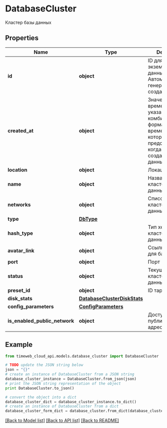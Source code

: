 # DatabaseCluster

Кластер базы данных

## Properties
Name | Type | Description | Notes
------------ | ------------- | ------------- | -------------
**id** | **object** | ID для каждого экземпляра базы данных. Автоматически генерируется при создании. | 
**created_at** | **object** | Значение времени, указанное в комбинированном формате даты и времени ISO8601, которое представляет, когда была создана база данных. | 
**location** | **object** | Локация сервера. | 
**name** | **object** | Название кластера базы данных. | 
**networks** | **object** | Список сетей кластера базы данных. | 
**type** | [**DbType**](DbType.md) |  | 
**hash_type** | **object** | Тип хеширования кластера базы данных (mysql5 | mysql | postgres). | 
**avatar_link** | **object** | Ссылка на аватар для базы данных. | 
**port** | **object** | Порт | 
**status** | **object** | Текущий статус кластера базы данных. | 
**preset_id** | **object** | ID тарифа. | 
**disk_stats** | [**DatabaseClusterDiskStats**](DatabaseClusterDiskStats.md) |  | 
**config_parameters** | [**ConfigParameters**](ConfigParameters.md) |  | 
**is_enabled_public_network** | **object** | Доступность публичного IP-адреса | 

## Example

```python
from timeweb_cloud_api.models.database_cluster import DatabaseCluster

# TODO update the JSON string below
json = "{}"
# create an instance of DatabaseCluster from a JSON string
database_cluster_instance = DatabaseCluster.from_json(json)
# print the JSON string representation of the object
print DatabaseCluster.to_json()

# convert the object into a dict
database_cluster_dict = database_cluster_instance.to_dict()
# create an instance of DatabaseCluster from a dict
database_cluster_form_dict = database_cluster.from_dict(database_cluster_dict)
```
[[Back to Model list]](../README.md#documentation-for-models) [[Back to API list]](../README.md#documentation-for-api-endpoints) [[Back to README]](../README.md)


